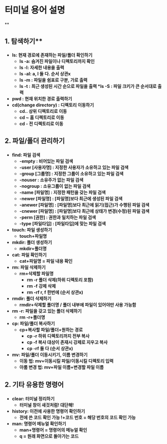 <h1>터미널 용어 설명</h1>
**<h2>1. 탐색하기**
<h4>
    
* ls: 현재 경로에 존재하는 파일/폴더 확인하기
    * ls -a: 숨겨진 파일이나 디렉토리까지 확인
    * ls -l: 자세한 내용을 출력
    * ls -al: a, l 둘 다. 순서 상관x
    * ls -m : 파일을 쉼표로 구분, 가로 출력
    * ls -t : 최근 생성된 시간 순으로 파일을 출력
    *ls -S : 파일 크키가 큰 순서대로 출력
* pwd : 현재 위치한 경로 출력하기
* cd(change directory) : 디렉토리 이동하기 
    * cd.. 상위 디렉토리로 이동
    * cd ~ 홈 디렉토리로 이동
    * cd - 전 디렉토리로 이동

**<h2>2. 파일/폴더 관리하기**
<h4>

* find: 파일 검색
    * -empty : 비어있는 파일 검색
    * -user [사용자명] : 지정한 사용자가 소유하고 있는 파일 검색
    * -group [그룹명] : 지정한 그룹이 소유하고 있는 파일 검색
    * -nouser : 소유주가 없는 파일 검색
    * -nogroup : 소유그룹이 없는 파일 검색
    * -name [파일명] : 지정한 패턴을 갖는 파일 검색
    * -newer [파일명] : [파일명]보다 최근에 생성된 파일 검색
    * -anewer [파일명] : [파일명]보다 최근에 읽기(접근)가 수행된 파일 검색
    * -cnewer [파일명] : [파일명]보다 최근에 상태가 변경(수정)된 파일 검색
    * -perm [권한] : 권한과 일치하는 파일 검색
    * -type [파일타입] : [파일타입]에 맞는 파일 검색
* touch: 파일 생성하기
    * touch+파일명
* mkdir: 폴더 생성하기
    * mkdir+폴더명
* cat: 파일 확인하기
    * cat+파일명 = 파일 내용 확인
* rm: 파일 삭제하기
    * rm+삭제할 파일명
        * rm -r 폴더 삭제(하위 디렉토리 포함)
        * rm -f 강제 삭제
        * rm -rf r, f 한번에 (순서 상관x)
* rmdir: 폴더 삭제하기
    * rmdir+삭제할 폴더명 / 폴더 내부에 파일이 있어야만 사용 가능함
* rm -r: 파일을 갖고 있는 폴더 삭제하기
    * rm -r+폴더명
* cp: 파일/폴더 복사하기
    * cp+복사할 파일/폴더+원하는 경로
        * cp -r 하위 디렉토리까지 전부 복사
        * cp -f 복사 대상이 존재시 강제로 지우고 복사
        * cp -rf 둘 다 (순서 상관x)
* mv: 파일/폴더 이동시키기, 이름 변경하기
    * 이동 법: mv+이동시킬 파일/이동시킬 디렉토리 입력
    * 아룸 변경 법: mv+파일 이름+변경할 파일 이름

**<h2>2. 기타 유용한 명령어**
<h4>

* clear: 터미널 정리하기
    * 터미널 창이 새것처럼! 대단해!
* history: 이전에 사용한 명령어 확인하기
    * 전에 쓴 코드 확인 가능 !+코드 번호 = 해당 번호의 코드 확인 가능
* man: 명령어 메뉴얼 확인하기
    * man+명령어 = 명령어의 메뉴얼 확인
    * q = 원래 화면으로 돌아가는 코드
